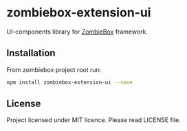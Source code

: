 # zombiebox-extension-ui

UI-components library for [ZombieBox](http://zombiebox.tv) framework.

Installation
-----

From zombiebox project root run:
```bash
npm install zombiebox-extension-ui --save
```

License
-----

Project licensed under MIT licence. Please read LICENSE file.
